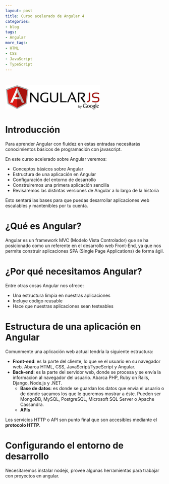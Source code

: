 ```yaml
---
layout: post
title: Curso acelerado de Angular 4
categories:
- blog
tags:
- Angular
more_tags:
- HTML
- CSS
- JavaScript
- TypeScript
---
```



# <img src="./../static/angular_js.svg" alt="Drawing" style="width: 300px;"/>
# Introducción

Para aprender Angular con fluidez en estas entradas necesitarás conocimientos básicos de programación con javascript.

En este curso acelerado sobre Angular veremos:
- Conceptos básicos sobre Angular
- Estructura de una aplicación en Angular
- Configuración del entorno de desarrollo
- Construiremos una primera aplicación sencilla
- Revisaremos las distintas versiones de Angular a lo largo de la historia

Esto sentará las bases para que puedas desarrollar aplicaciones web escalables y mantenibles por tu cuenta.

# ¿Qué es Angular?

Angular es un framework MVC (Modelo Vista Controlador) que se ha posicionado como un referente en el desarrollo web Front-End, ya que nos permite construir aplicaciones SPA (Single Page Applications) de forma ágil.

# ¿Por qué necesitamos Angular?

Entre otras cosas Angular nos ofrece:
- Una estructura limpia en nuestras aplicaciones
- Incluye código reusable
- Hace que nuestras aplicaciones sean testeables

# Estructura de una aplicación en Angular

Comunmente una aplicación web actual tendría la siguiente estructura:
- **Front-end**: es la parte del cliente, lo que ve el usuario en su navegador web. Abarca HTML, CSS, JavaScript/TypeScript y Angular.
- **Back-end**: es la parte del servidor web, donde se procesa y se envía la informacion al navegador del usuario. Abarca PHP, Ruby on Rails, Django, Node.js y .NET.
    + **Base de datos**: es donde se guardan los datos que envía el usuario o de donde sacamos los que le queremos mostrar a éste. Pueden ser MongoDB, MySQL, PostgreSQL, Microsoft SQL Server o Apache Cassandra.
    + **APIs**


Los servicios HTTP o API son punto final que son accesibles mediante el **protocolo HTTP**.


# Configurando el entorno de desarrollo 
Necesitaremos instalar nodejs, provee algunas herramientas para trabajar con proyectos en angular.


 <script markdown='1' src="https://gist.github.com/gcpmendez/0a428b4ff0c66a226b9b287d6363e512.js"></script>


